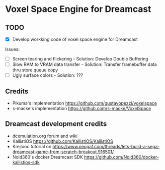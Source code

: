 # Voxel Space Engine for Dreamcast

## TODO

- [x] Develop workking code of voxel space engine for Dreamcast

Issues:
- [ ] Screen tearing and flickering - Solution: Develop Double Buffering
- [ ] Slow RAM to VRAM data transfer - Solution: Transfer framebuffer data thru store queue copy
- [ ] Ugly surface colors - Solution: ???

## Credits
* Pikuma's implementation https://github.com/gustavopezzi/voxelspace
* s-macke's implementation https://github.com/s-macke/VoxelSpace

## Dreamcast development credits
* dcemulation.org forum and wiki
* KallistiOS https://github.com/KallistiOS/KallistiOS
* Krejlooc tutorial on https://www.neogaf.com/threads/lets-build-a-sega-dreamcast-game-from-scratch-breakout.916501/
* Nold360's docker Dreamcast SDK https://github.com/Nold360/docker-kallistios-sdk

